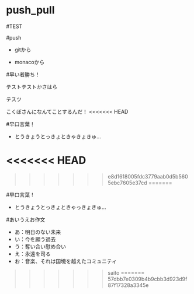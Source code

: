 # push_pull

#TEST

#push

- gitから

- monacoから

#早い者勝ち！

テストテストかさはら

テスツ

こくぼさんになんてことするんだ！
<<<<<<< HEAD

#早口言葉！
- とうきょうとっきょときゃきょきゅ…

<<<<<<< HEAD
=======
>>>>>>> e8d1618005fdc3779aab0d5b5605ebc7605e37cd
=======


#早口言葉！
- とうきょうとっきょときゃっきょきゅ…

#あいうえお作文
- あ：明日のない未来
- い：今を願う過去
- う：奪い合い慰め合い
- え：永遠を司る
- お：音楽、それは国境を越えたコミュニティ

>>>>>>> saito
=======
>>>>>>> 57dbb7e0309b4b9cbb3d923d9f87f17328a3345e
